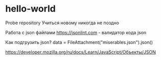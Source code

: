# hello-world
Probe repository
Учиться новому никогда не поздно

Работа с json файлами
https://jsonlint.com - валидатор кода json

Как подгрузить json?
data = FileAttachment("miserables.json").json()

https://developer.mozilla.org/ru/docs/Learn/JavaScript/Объекты/JSON
